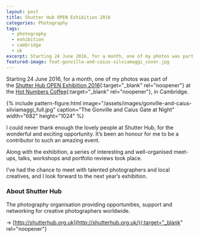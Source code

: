 ```yaml
---
layout: post
title: Shutter Hub OPEN Exhibition 2016
categories: Photography
tags:
  - photography
  - exhibition
  - cambridge
  - uk
excerpt: Starting 24 June 2016, for a month, one of my photos was part of the Shutter Hub OPEN Exhibition 2016 at Hot Numbers Coffee, Cambridge.
featured-image: feat-gonville-and-caius-silviamaggi_cover.jpg
---
```

Starting 24 June 2016, for a month, one of my photos was part of the [Shutter Hub OPEN Exhibition 2016](http://shutterhub.org.uk/blog/its-a-wrap-a-round-up-of-the-shutter-hub-open-2016){:target="_blank" rel="noopener"} at the [Hot Numbers Coffee](http://hotnumberscoffee.co.uk/){:target="_blank" rel="noopener"}, in Cambridge.

{% include pattern-figure.html image="/assets/images/gonville-and-caius-silviamaggi_full.jpg" caption="The Gonville and Caius Gate at Night" width="682" height="1024" %}

I could never thank enough the lovely people at Shutter Hub, for the wonderful and exciting opportunity. It’s been an honour for me to be a contributor to such an amazing event.

Along with the exhibition, a series of interesting and well-organised meet-ups, talks, workshops and portfolio reviews took place.

I’ve had the chance to meet with talented photographers and local creatives, and I look forward to the next year’s exhibition.

### About Shutter Hub

The photography organisation providing opportunities, support and networking for creative photographers worldwide.

&rarr; [http://shutterhub.org.uk](http://shutterhub.org.uk/){:target="_blank" rel="noopener"}
